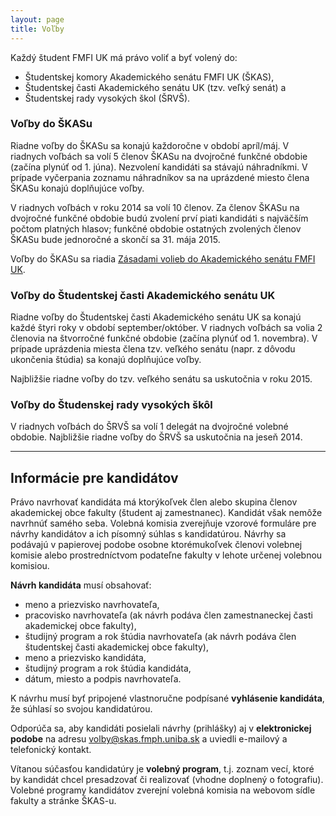 ```yaml
---
layout: page
title: Voľby
---
```


Každý študent FMFI UK má právo voliť a byť volený do:

* Študentskej komory Akademického senátu FMFI UK (ŠKAS),
* Študentskej&nbsp;časti&nbsp;Akademického senátu UK (tzv. veľký senát) a
* Študentskej rady vysokých škol (ŠRVŠ).

### Voľby do ŠKASu

Riadne voľby do ŠKASu sa konajú každoročne v období apríl/máj. V riadnych voľbách sa volí 5 členov ŠKASu na dvojročné funkčné obdobie (začína plynúť od 1. júna). Nezvolení kandidáti sa stávajú náhradníkmi. V prípade vyčerpania zoznamu náhradníkov sa na uprázdené miesto člena ŠKASu konajú doplňujúce voľby.

V riadnych voľbách v roku 2014 sa volí 10 členov. Za členov ŠKASu na dvojročné funkčné obdobie budú zvolení prví piati kandidáti s najväčším počtom platných hlasov; funkčné obdobie ostatných zvolených členov ŠKASu bude jednoročné a skončí sa 31. mája 2015.

Voľby do ŠKASu sa riadia&nbsp;[Zásadami volieb do Akademického senátu FMFI UK](http://www.fmph.uniba.sk/index.php?id=3252).

### Voľby do Študentskej časti Akademického senátu UK

Riadne voľby do Študentskej časti Akademického senátu UK sa konajú každé štyri roky v období september/október. V riadnych voľbách sa volia 2 členovia na štvorročné funkčné obdobie (začína plynúť od 1. novembra). V prípade uprázdenia miesta člena tzv. veľkého senátu (napr. z dôvodu ukončenia štúdia) sa konajú doplňujúce voľby.

Najbližšie riadne voľby do tzv. veľkého senátu sa uskutočnia v roku 2015.

### Voľby do Študenskej rady vysokých škôl

V riadnych voľbách do ŠRVŠ sa volí 1 delegát na dvojročné volebné obdobie. Najbližšie riadne voľby do ŠRVŠ sa uskutočnia na jeseň 2014.

***

## Informácie pre kandidátov

Právo navrhovať kandidáta má ktorýkoľvek člen alebo skupina členov akademickej obce fakulty (študent aj zamestnanec). Kandidát však nemôže navrhnúť samého seba. Volebná komisia zverejňuje vzorové formuláre pre návrhy kandidátov a ich písomný súhlas s kandidatúrou. Návrhy sa podávajú v papierovej podobe osobne ktorémukoľvek členovi volebnej komisie alebo prostredníctvom podateľne fakulty v lehote určenej volebnou komisiou.

**Návrh kandidáta** musí obsahovať:

* meno a priezvisko navrhovateľa,
* pracovisko navrhovateľa (ak návrh podáva člen zamestnaneckej časti akademickej obce fakulty),
* študijný program a rok štúdia navrhovateľa (ak návrh podáva člen študentskej časti akademickej obce fakulty),
* meno a priezvisko kandidáta,
* študijný program a rok štúdia kandidáta,
* dátum, miesto a podpis navrhovateľa.

K návrhu musí byť pripojené vlastnoručne podpísané **vyhlásenie kandidáta**, že súhlasí so svojou kandidatúrou.

Odporúča sa, aby kandidáti posielali návrhy (prihlášky) aj v **elektronickej podobe** na adresu [volby@skas.fmph.uniba.sk](mailto:volby@skas.fmph.uniba.sk) a uviedli e-mailový a telefonický kontakt.

Vítanou súčasťou kandidatúry je **volebný program**, t.j. zoznam vecí, ktoré by kandidát chcel presadzovať či realizovať (vhodne doplnený o fotografiu). Volebné programy kandidátov zverejní volebná komisia na webovom sídle fakulty a stránke ŠKAS-u.

